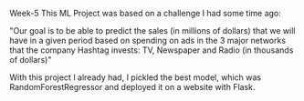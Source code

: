 Week-5
This ML Project was based on a challenge I had some time ago:

"Our goal is to be able to predict the sales (in millions of dollars) that we will have in a given period based on spending on ads in the 3 major networks that the company Hashtag invests: TV, Newspaper and Radio (in thousands of dollars)"

With this project I already had, I pickled the best model, which was RandomForestRegressor and deployed it on a website with Flask.
